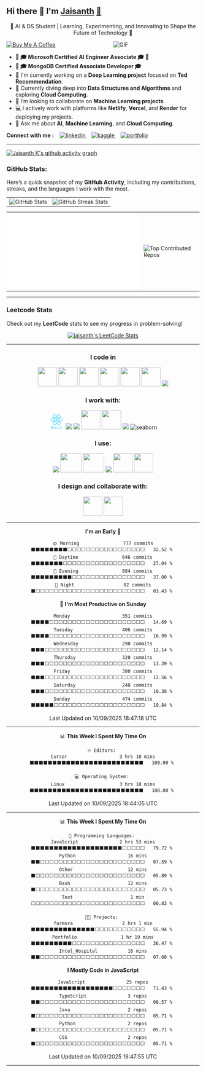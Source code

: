 ## Hi there 👋 I'm [__**Jaisanth**__](https://portfolio-rh5r.onrender.com/) [🔗](https://portfolio-rh5r.onrender.com/)

<p align="center">
🧠 AI & DS Student | Learning, Experimenting, and Innovating to Shape the Future of Technology 🧠

</p>
  <img align="right" alt="GIF" src="https://user-images.githubusercontent.com/74038190/212749447-bfb7e725-6987-49d9-ae85-2015e3e7cc41.gif" width="225px"  />

<a href="#" target="_blank"><img src="https://cdn.buymeacoffee.com/buttons/v2/default-red.png" alt="Buy Me A Coffee" width="150" ></a>

- <strong>🌟 🎓 Microsoft Certified AI Engineer Associate 🎓 🌟</strong>
- <strong>🌟 🎓 MongoDB Certified Associate Developer 🎓 </strong>
- 🔭 I'm currently working on a **Deep Learning project** focused on **Ted Recommendation**.
- 🌱 Currently diving deep into **Data Structures and Algorithms** and exploring **Cloud Computing**.
- 👯 I’m looking to collaborate on **Machine Learning projects**.
- 💻 I actively work with platforms like **Netlify**, **Vercel**, and **Render** for deploying my projects.
- 💬 Ask me about **AI**, **Machine Learning**, and **Cloud Computing**.



**Connect with me :**
&nbsp;&nbsp;
<a href="https://www.linkedin.com/in/jaisanthk/" >
  <img alt="linkedin" src="https://raw.githubusercontent.com/rahul-jha98/rahul-jha98/561d474902b59c7429ec22bb73e225696c27b202/assets/linkedin.svg" height="25px"/>
</a>
&nbsp;&nbsp;
<a href="https://www.kaggle.com/jaisanthk" >
  <img alt="kaggle" src="https://raw.githubusercontent.com/rahul-jha98/rahul-jha98/561d474902b59c7429ec22bb73e225696c27b202/assets/kaggle.svg" height="25px"/>
</a>
&nbsp;&nbsp;
<a href="https://portfolio-rh5r.onrender.com/" >
  <img alt="portfolio" src="https://img.icons8.com/ios-filled/50/808080/internet--v1.png" height="25px"/>
</a>

  


---
[![Jaisanth K's github activity graph](https://github-readme-activity-graph.vercel.app/graph?username=jaisanth123&theme=react-dark)](https://github.com/ashutosh00710/github-readme-activity-graph)


### GitHub Stats:
Here’s a quick snapshot of my **GitHub Activity**, including my contributions, streaks, and the languages I work with the most.
<div align="center">
<table>
  <tr>
    <td>
      <img  src="https://github-readme-stats.vercel.app/api?username=jaisanth123&theme=react&hide_border=true&include_all_commits=false&count_private=false" alt="GitHub Stats" />
    </td>
    <td>
      <img  src="https://streak-stats.demolab.com/?user=jaisanth123&theme=gotham" alt="GitHub Streak Stats" />
    </td>
  </tr>
</table>
</div>


<table>
  <tr>
    <td style="text-align:center;">
 <a href="https://github.com/jaisanth123/githubstats#gh-dark-mode-only">
<img width="500px" src="https://github.com/jaisanth123/githubstats/blob/master/generated/overview.svg#gh-dark-mode-only" alt="Stats Overview" />
   </a>
    </td>
    <td>
      <img width="500px" src="https://github-contributor-stats.vercel.app/api?username=jaisanth123&limit=5&theme=react&combine_all_yearly_contributions=true&hide_border=true" alt="Top Contributed Repos" />
    </td>
  </tr>
</table>



---

### Leetcode Stats

Check out my **LeetCode** stats to see my progress in problem-solving!
<p align="center">
  <a href="https://leetcode.com/u/user4317ns/" target="_blank">
    <img title="Jaisanth's LeetCode Stats" alt="jaisanth's LeetCode Stats" src="https://leetcard.jacoblin.cool/Jaisanth_k?ext=heatmap" />
  </a>
</p>

<div align="center">



---

### I code in
<div>
  <img height="50" width="50" src="https://img.icons8.com/color/48/000000/python.png" />
  <img height="50" width="50" src="https://img.icons8.com/color/48/000000/java-coffee-cup-logo.png" />
  <img height="50" width="50" src="https://img.icons8.com/color/48/000000/c-programming.png" />
  <img height="50" width="50" src="https://img.icons8.com/color/48/000000/javascript.png" />
  <img height="50" width="50" src="https://img.icons8.com/color/48/000000/html-5.png" />
  <img height="50" width="50" src="https://img.icons8.com/color/48/000000/css3.png" />
  <img src="https://skillicons.dev/icons?i=terraform" />

</div>

### I work with:

<div>
  <img src="https://raw.githubusercontent.com/devicons/devicon/master/icons/react/react-original-wordmark.svg" alt="react" width="40" height="40"/>
  <img src="https://skillicons.dev/icons?i=vite,tailwind" />
    <img src="https://skillicons.dev/icons?i=nodejs,express" />
  <img height="50" width="50" src="https://img.icons8.com/color/48/000000/numpy.png" />
  <img height="50" width="50" src="https://img.icons8.com/color/48/000000/pandas.png" />
  <img src="https://skillicons.dev/icons?i=flask" />
    <img src="https://seaborn.pydata.org/_images/logo-mark-lightbg.svg" alt="seaborn" width="40" height="40"/>
</a>

</div>

### I use: 

<div>
    <img src="https://skillicons.dev/icons?i=netlify" />
  <img height="50" width="55" src="https://img.shields.io/badge/Vercel-000000?style=for-the-badge&logo=vercel&logoColor=white" />
  <img height="50" width="55" src="https://img.shields.io/badge/Render-000000?style=for-the-badge&logo=render&logoColor=white" />
      <img src="https://skillicons.dev/icons?i=mongodb,mysql,postman" />
  <img height="50" width="50" src="https://img.icons8.com/color/48/000000/git.png" />
  <img height="50" width="50" src="https://img.icons8.com/color/48/000000/power-bi.png" />
</div>

### I design and collaborate with:

<div>
  <img height="50" width="50" src="https://img.icons8.com/color/48/000000/canva.png" />
  <img height="50" width="50" src="https://img.icons8.com/color/48/000000/figma--v1.png"      />
</div>

---


<!--START_SECTION:Productivity Metrics-->
**I'm an Early 🐤** 

```text
🌞 Morning                777 commits         ⬛⬛⬛⬛⬛⬛⬛⬛⬜⬜⬜⬜⬜⬜⬜⬜⬜⬜⬜⬜⬜⬜⬜⬜⬜   32.52 % 
🌆 Daytime                646 commits         ⬛⬛⬛⬛⬛⬛⬛⬜⬜⬜⬜⬜⬜⬜⬜⬜⬜⬜⬜⬜⬜⬜⬜⬜⬜   27.04 % 
🌃 Evening                884 commits         ⬛⬛⬛⬛⬛⬛⬛⬛⬛⬜⬜⬜⬜⬜⬜⬜⬜⬜⬜⬜⬜⬜⬜⬜⬜   37.00 % 
🌙 Night                  82 commits          ⬛⬜⬜⬜⬜⬜⬜⬜⬜⬜⬜⬜⬜⬜⬜⬜⬜⬜⬜⬜⬜⬜⬜⬜⬜   03.43 % 
```
📅 **I'm Most Productive on Sunday** 

```text
Monday                   351 commits         ⬛⬛⬛⬛⬜⬜⬜⬜⬜⬜⬜⬜⬜⬜⬜⬜⬜⬜⬜⬜⬜⬜⬜⬜⬜   14.69 % 
Tuesday                  406 commits         ⬛⬛⬛⬛⬜⬜⬜⬜⬜⬜⬜⬜⬜⬜⬜⬜⬜⬜⬜⬜⬜⬜⬜⬜⬜   16.99 % 
Wednesday                290 commits         ⬛⬛⬛⬜⬜⬜⬜⬜⬜⬜⬜⬜⬜⬜⬜⬜⬜⬜⬜⬜⬜⬜⬜⬜⬜   12.14 % 
Thursday                 320 commits         ⬛⬛⬛⬜⬜⬜⬜⬜⬜⬜⬜⬜⬜⬜⬜⬜⬜⬜⬜⬜⬜⬜⬜⬜⬜   13.39 % 
Friday                   300 commits         ⬛⬛⬛⬜⬜⬜⬜⬜⬜⬜⬜⬜⬜⬜⬜⬜⬜⬜⬜⬜⬜⬜⬜⬜⬜   12.56 % 
Saturday                 248 commits         ⬛⬛⬛⬜⬜⬜⬜⬜⬜⬜⬜⬜⬜⬜⬜⬜⬜⬜⬜⬜⬜⬜⬜⬜⬜   10.38 % 
Sunday                   474 commits         ⬛⬛⬛⬛⬛⬜⬜⬜⬜⬜⬜⬜⬜⬜⬜⬜⬜⬜⬜⬜⬜⬜⬜⬜⬜   19.84 % 
```



 Last Updated on 10/09/2025 18:47:18 UTC
<!--END_SECTION:Productivity Metrics-->
---

<!--START_SECTION:Environment and Tools-->
📊 **This Week I Spent My Time On** 

```text
🔥 Editors: 
Cursor                   3 hrs 18 mins       ⬛⬛⬛⬛⬛⬛⬛⬛⬛⬛⬛⬛⬛⬛⬛⬛⬛⬛⬛⬛⬛⬛⬛⬛⬛   100.00 % 

💻 Operating System: 
Linux                    3 hrs 18 mins       ⬛⬛⬛⬛⬛⬛⬛⬛⬛⬛⬛⬛⬛⬛⬛⬛⬛⬛⬛⬛⬛⬛⬛⬛⬛   100.00 % 
```


 Last Updated on 10/09/2025 18:44:05 UTC
<!--END_SECTION:Environment and Tools-->
---

<!--START_SECTION:Code and Project Insights-->
📊 **This Week I Spent My Time On** 

```text
💬 Programming Languages: 
JavaScript               2 hrs 53 mins       ⬛⬛⬛⬛⬛⬛⬛⬛⬛⬛⬛⬛⬛⬛⬛⬛⬛⬛⬛⬛⬜⬜⬜⬜⬜   79.72 % 
Python                   16 mins             ⬛⬛⬜⬜⬜⬜⬜⬜⬜⬜⬜⬜⬜⬜⬜⬜⬜⬜⬜⬜⬜⬜⬜⬜⬜   07.59 % 
Other                    12 mins             ⬛⬜⬜⬜⬜⬜⬜⬜⬜⬜⬜⬜⬜⬜⬜⬜⬜⬜⬜⬜⬜⬜⬜⬜⬜   05.89 % 
Bash                     12 mins             ⬛⬜⬜⬜⬜⬜⬜⬜⬜⬜⬜⬜⬜⬜⬜⬜⬜⬜⬜⬜⬜⬜⬜⬜⬜   05.73 % 
Text                     1 min               ⬜⬜⬜⬜⬜⬜⬜⬜⬜⬜⬜⬜⬜⬜⬜⬜⬜⬜⬜⬜⬜⬜⬜⬜⬜   00.83 % 

🐱‍💻 Projects: 
farmora                  2 hrs 1 min         ⬛⬛⬛⬛⬛⬛⬛⬛⬛⬛⬛⬛⬛⬛⬜⬜⬜⬜⬜⬜⬜⬜⬜⬜⬜   55.94 % 
Portfolio                1 hr 19 mins        ⬛⬛⬛⬛⬛⬛⬛⬛⬛⬜⬜⬜⬜⬜⬜⬜⬜⬜⬜⬜⬜⬜⬜⬜⬜   36.47 % 
Intel_Hospital           16 mins             ⬛⬛⬜⬜⬜⬜⬜⬜⬜⬜⬜⬜⬜⬜⬜⬜⬜⬜⬜⬜⬜⬜⬜⬜⬜   07.60 % 
```

**I Mostly Code in JavaScript** 

```text
JavaScript               25 repos            ⬛⬛⬛⬛⬛⬛⬛⬛⬛⬛⬛⬛⬛⬛⬛⬛⬛⬛⬜⬜⬜⬜⬜⬜⬜   71.43 % 
TypeScript               3 repos             ⬛⬛⬜⬜⬜⬜⬜⬜⬜⬜⬜⬜⬜⬜⬜⬜⬜⬜⬜⬜⬜⬜⬜⬜⬜   08.57 % 
Java                     2 repos             ⬛⬜⬜⬜⬜⬜⬜⬜⬜⬜⬜⬜⬜⬜⬜⬜⬜⬜⬜⬜⬜⬜⬜⬜⬜   05.71 % 
Python                   2 repos             ⬛⬜⬜⬜⬜⬜⬜⬜⬜⬜⬜⬜⬜⬜⬜⬜⬜⬜⬜⬜⬜⬜⬜⬜⬜   05.71 % 
CSS                      2 repos             ⬛⬜⬜⬜⬜⬜⬜⬜⬜⬜⬜⬜⬜⬜⬜⬜⬜⬜⬜⬜⬜⬜⬜⬜⬜   05.71 % 
```




 Last Updated on 10/09/2025 18:47:55 UTC
<!--END_SECTION:Code and Project Insights-->



---


